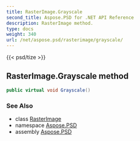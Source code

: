 ```yaml
---
title: RasterImage.Grayscale
second_title: Aspose.PSD for .NET API Reference
description: RasterImage method. 
type: docs
weight: 340
url: /net/aspose.psd/rasterimage/grayscale/
---
```

{{< psd/tize >}}
## RasterImage.Grayscale method

```csharp
public virtual void Grayscale()
```

### See Also

* class [RasterImage](../)
* namespace [Aspose.PSD](../../rasterimage/)
* assembly [Aspose.PSD](../../../)


